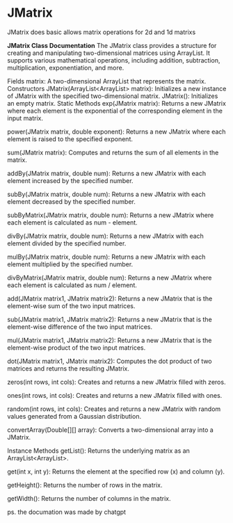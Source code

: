 # JMatrix
JMatrix does basic allows matrix operations for 2d and 1d matrixs


**JMatrix Class Documentation**
The JMatrix class provides a structure for creating and manipulating two-dimensional matrices using ArrayList<Double>. It supports various mathematical operations, including addition, subtraction, multiplication, exponentiation, and more.

Fields
matrix: A two-dimensional ArrayList that represents the matrix.
Constructors
JMatrix(ArrayList<ArrayList<Double>> matrix): Initializes a new instance of JMatrix with the specified two-dimensional matrix.
JMatrix(): Initializes an empty matrix.
Static Methods
exp(JMatrix matrix): Returns a new JMatrix where each element is the exponential of the corresponding element in the input matrix.

power(JMatrix matrix, double exponent): Returns a new JMatrix where each element is raised to the specified exponent.

sum(JMatrix matrix): Computes and returns the sum of all elements in the matrix.

addBy(JMatrix matrix, double num): Returns a new JMatrix with each element increased by the specified number.

subBy(JMatrix matrix, double num): Returns a new JMatrix with each element decreased by the specified number.

subByMatrix(JMatrix matrix, double num): Returns a new JMatrix where each element is calculated as num - element.

divBy(JMatrix matrix, double num): Returns a new JMatrix with each element divided by the specified number.

mulBy(JMatrix matrix, double num): Returns a new JMatrix with each element multiplied by the specified number.

divByMatrix(JMatrix matrix, double num): Returns a new JMatrix where each element is calculated as num / element.

add(JMatrix matrix1, JMatrix matrix2): Returns a new JMatrix that is the element-wise sum of the two input matrices.

sub(JMatrix matrix1, JMatrix matrix2): Returns a new JMatrix that is the element-wise difference of the two input matrices.

mul(JMatrix matrix1, JMatrix matrix2): Returns a new JMatrix that is the element-wise product of the two input matrices.

dot(JMatrix matrix1, JMatrix matrix2): Computes the dot product of two matrices and returns the resulting JMatrix.

zeros(int rows, int cols): Creates and returns a new JMatrix filled with zeros.

ones(int rows, int cols): Creates and returns a new JMatrix filled with ones.

random(int rows, int cols): Creates and returns a new JMatrix with random values generated from a Gaussian distribution.

convertArray(Double[][] array): Converts a two-dimensional array into a JMatrix.

Instance Methods
getList(): Returns the underlying matrix as an ArrayList<ArrayList<Double>>.

get(int x, int y): Returns the element at the specified row (x) and column (y).

getHeight(): Returns the number of rows in the matrix.

getWidth(): Returns the number of columns in the matrix.

ps. the documation was made by chatgpt
